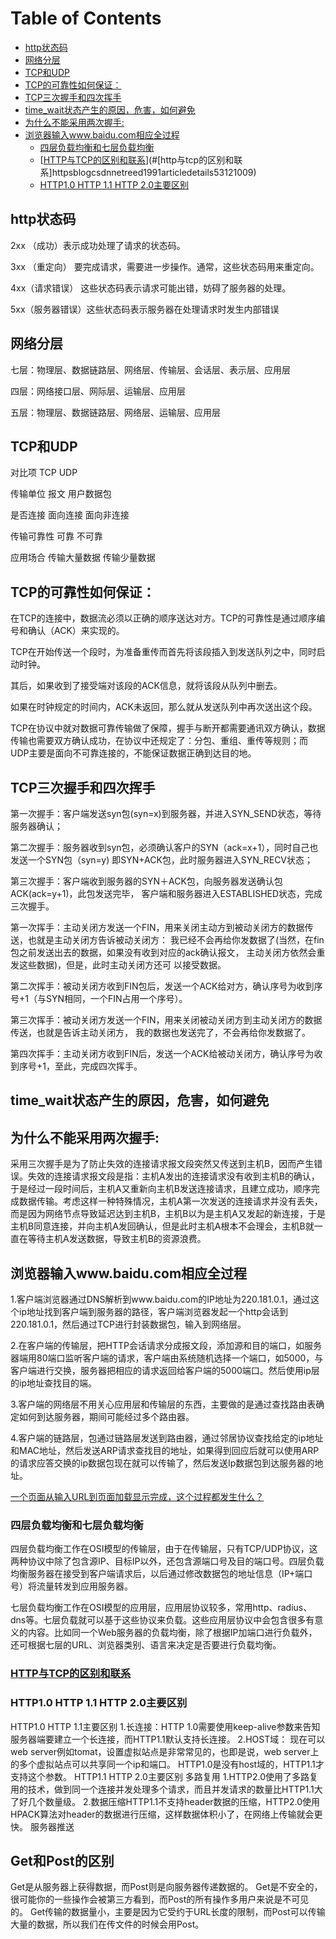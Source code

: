 # Table of Contents

  * [http状态码](#http状态码)
  * [网络分层](#网络分层)
  * [TCP和UDP](#tcp和udp)
  * [TCP的可靠性如何保证：](#tcp的可靠性如何保证：)
  * [TCP三次握手和四次挥手](#tcp三次握手和四次挥手)
  * [time_wait状态产生的原因，危害，如何避免](#time_wait状态产生的原因，危害，如何避免)
  * [为什么不能采用两次握手:](#为什么不能采用两次握手)
  * [浏览器输入www.baidu.com相应全过程](#浏览器输入wwwbaiducom相应全过程)
    * [四层负载均衡和七层负载均衡](#四层负载均衡和七层负载均衡)
    * [[HTTP与TCP的区别和联系](https://blog.csdn.net/reed1991/article/details/53121009)](#[http与tcp的区别和联系]httpsblogcsdnnetreed1991articledetails53121009)
    * [HTTP1.0 HTTP 1.1 HTTP 2.0主要区别](#http10-http-11-http-20主要区别)


## http状态码

2xx （成功）表示成功处理了请求的状态码。

3xx （重定向） 要完成请求，需要进一步操作。通常，这些状态码用来重定向。

4xx（请求错误） 这些状态码表示请求可能出错，妨碍了服务器的处理。

5xx（服务器错误）这些状态码表示服务器在处理请求时发生内部错误

## 网络分层

七层：物理层、数据链路层、网络层、传输层、会话层、表示层、应用层

四层：网络接口层、网际层、运输层、应用层

五层：物理层、数据链路层、网络层、运输层、应用层

## TCP和UDP
                
 对比项             TCP                 UDP

传输单位             报文               用户数据包

是否连接           面向连接               面向非连接

传输可靠性          可靠                不可靠

应用场合         传输大量数据           传输少量数据


## TCP的可靠性如何保证：

在TCP的连接中，数据流必须以正确的顺序送达对方。TCP的可靠性是通过顺序编号和确认（ACK）来实现的。

TCP在开始传送一个段时，为准备重传而首先将该段插入到发送队列之中，同时启动时钟。

其后，如果收到了接受端对该段的ACK信息，就将该段从队列中删去。

如果在时钟规定的时间内，ACK未返回，那么就从发送队列中再次送出这个段。

TCP在协议中就对数据可靠传输做了保障，握手与断开都需要通讯双方确认，数据传输也需要双方确认成功，在协议中还规定了：分包、重组、重传等规则；而UDP主要是面向不可靠连接的，不能保证数据正确到达目的地。


## TCP三次握手和四次挥手

第一次握手：客户端发送syn包(syn=x)到服务器，并进入SYN_SEND状态，等待服务器确认； 

第二次握手：服务器收到syn包，必须确认客户的SYN（ack=x+1），同时自己也发送一个SYN包（syn=y) 即SYN+ACK包，此时服务器进入SYN_RECV状态；

第三次握手：客户端收到服务器的SYN＋ACK包，向服务器发送确认包ACK(ack=y+1)，此包发送完毕， 客户端和服务器进入ESTABLISHED状态，完成三次握手。

 

第一次挥手：主动关闭方发送一个FIN，用来关闭主动方到被动关闭方的数据传送，也就是主动关闭方告诉被动关闭方： 我已经不会再给你发数据了(当然，在fin包之前发送出去的数据，如果没有收到对应的ack确认报文， 主动关闭方依然会重发这些数据)，但是，此时主动关闭方还可 以接受数据。

第二次挥手：被动关闭方收到FIN包后，发送一个ACK给对方，确认序号为收到序号+1（与SYN相同，一个FIN占用一个序号）。

第三次挥手：被动关闭方发送一个FIN，用来关闭被动关闭方到主动关闭方的数据传送，也就是告诉主动关闭方， 我的数据也发送完了，不会再给你发数据了。

第四次挥手：主动关闭方收到FIN后，发送一个ACK给被动关闭方，确认序号为收到序号+1，至此，完成四次挥手。


## time_wait状态产生的原因，危害，如何避免


 

## 为什么不能采用两次握手: 
采用三次握手是为了防止失效的连接请求报文段突然又传送到主机B，因而产生错误。失效的连接请求报文段是指：主机A发出的连接请求没有收到主机B的确认，于是经过一段时间后，主机A又重新向主机B发送连接请求，且建立成功，顺序完成数据传输。考虑这样一种特殊情况，主机A第一次发送的连接请求并没有丢失，而是因为网络节点导致延迟达到主机B，主机B以为是主机A又发起的新连接，于是主机B同意连接，并向主机A发回确认，但是此时主机A根本不会理会，主机B就一直在等待主机A发送数据，导致主机B的资源浪费。

## 浏览器输入www.baidu.com相应全过程

1.客户端浏览器通过DNS解析到www.baidu.com的IP地址为220.181.0.1，通过这个ip地址找到客户端到服务器的路径，客户端浏览器发起一个http会话到220.181.0.1，然后通过TCP进行封装数据包，输入到网络层。

2.在客户端的传输层，把HTTP会话请求分成报文段，添加源和目的端口，如服务器端用80端口监听客户端的请求，客户端由系统随机选择一个端口，如5000，与客户端进行交换，服务器把相应的请求返回给客户端的5000端口。然后使用ip层的ip地址查找目的端。

3.客户端的网络层不用关心应用层和传输层的东西，主要做的是通过查找路由表确定如何到达服务器，期间可能经过多个路由器。

4.客户端的链路层，包通过链路层发送到路由器，通过邻居协议查找给定的ip地址和MAC地址，然后发送ARP请求查找目的地址，如果得到回应后就可以使用ARP的请求应答交换的ip数据包现在就可以传输了，然后发送Ip数据包到达服务器的地址。

[一个页面从输入URL到页面加载显示完成，这个过程都发生什么？](https://blog.csdn.net/reed1991/article/details/53791010)


### 四层负载均衡和七层负载均衡
四层负载均衡工作在OSI模型的传输层，由于在传输层，只有TCP/UDP协议，这两种协议中除了包含源IP、目标IP以外，还包含源端口号及目的端口号。四层负载均衡服务器在接受到客户端请求后，以后通过修改数据包的地址信息（IP+端口号）将流量转发到应用服务器。

七层负载均衡工作在OSI模型的应用层，应用层协议较多，常用http、radius、dns等。七层负载就可以基于这些协议来负载。这些应用层协议中会包含很多有意义的内容。比如同一个Web服务器的负载均衡，除了根据IP加端口进行负载外，还可根据七层的URL、浏览器类别、语言来决定是否要进行负载均衡。

### [HTTP与TCP的区别和联系](https://blog.csdn.net/reed1991/article/details/53121009)


### HTTP1.0 HTTP 1.1 HTTP 2.0主要区别
 HTTP1.0 HTTP 1.1主要区别
 1.长连接：HTTP 1.0需要使用keep-alive参数来告知服务器端要建立一个长连接，而HTTP1.1默认支持长连接。
 2.HOST域： 现在可以web server例如tomat，设置虚拟站点是非常常见的，也即是说，web server上的多个虚拟站点可以共享同一个ip和端口。
 HTTP1.0是没有host域的，HTTP1.1才支持这个参数。
 HTTP1.1 HTTP 2.0主要区别
 多路复用
 1.HTTP2.0使用了多路复用的技术，做到同一个连接并发处理多个请求，而且并发请求的数量比HTTP1.1大了好几个数量级。
 2.数据压缩HTTP1.1不支持header数据的压缩，HTTP2.0使用HPACK算法对header的数据进行压缩，这样数据体积小了，在网络上传输就会更快。
 服务器推送
 
## Get和Post的区别
Get是从服务器上获得数据，而Post则是向服务器传递数据的。
Get是不安全的，很可能你的一些操作会被第三方看到，而Post的所有操作多用户来说是不可见的。
Get传输的数据量小，主要是因为它受约于URL长度的限制，而Post可以传输大量的数据，所以我们在传文件的时候会用Post。

